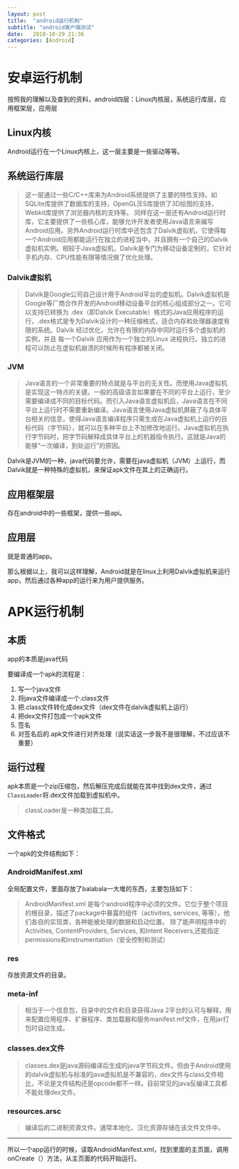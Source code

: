 ```yaml
---
layout: post
title:  "android运行机制"
subtitle: "android客户端测试"
date:   2018-10-29 21:36
categories: [Android]
---
```


# 安卓运行机制

按照我的理解以及查到的资料，android四层：Linux内核层，系统运行库层，应用框架层，应用层

## Linux内核

Android运行在一个Linux内核上，这一层主要是一些驱动等等。

## 系统运行库层

>这一层通过一些C/C++库来为Android系统提供了主要的特性支持。如SQLite库提供了数据库的支持，OpenGL|ES库提供了3D绘图的支持，Webkit库提供了浏览器内核的支持等。
>同样在这一层还有Android运行时库，它主要提供了一些核心库，能够允许开发者使用Java语言来编写Android应用。另外Android运行时库中还包含了Dalvik虚拟机，它使得每一个Android应用都能运行在独立的进程当中，并且拥有一个自己的Dalvik虚拟机实例。相较于Java虚拟机，Dalvik是专门为移动设备定制的，它针对手机内存、CPU性能有限等情况做了优化处理。


### Dalvik虚拟机

> Dalvik是Google公司自己设计用于Android平台的虚拟机。Dalvik虚拟机是Google等厂商合作开发的Android移动设备平台的核心组成部分之一。它可以支持已转换为 .dex（即Dalvik Executable）格式的Java应用程序的运行，.dex格式是专为Dalvik设计的一种压缩格式，适合内存和处理器速度有限的系统。Dalvik 经过优化，允许在有限的内存中同时运行多个虚拟机的实例，并且 每一个Dalvik 应用作为一个独立的Linux 进程执行。独立的进程可以防止在虚拟机崩溃的时候所有程序都被关闭。

### JVM

>Java语言的一个非常重要的特点就是与平台的无关性。而使用Java虚拟机是实现这一特点的关键。一般的高级语言如果要在不同的平台上运行，至少需要编译成不同的目标代码。而引入Java语言虚拟机后，Java语言在不同平台上运行时不需要重新编译。Java语言使用Java虚拟机屏蔽了与具体平台相关的信息，使得Java语言编译程序只需生成在Java虚拟机上运行的目标代码（字节码），就可以在多种平台上不加修改地运行。Java虚拟机在执行字节码时，把字节码解释成具体平台上的机器指令执行。这就是Java的能够“一次编译，到处运行”的原因。

Dalvik是JVM的一种，java代码要允许，需要在java虚拟机（JVM）上运行，而Dalvik就是一种特殊的虚拟机，来保证apk文件在其上的正确运行。

## 应用框架层

存在android中的一些框架，提供一些api。

##  应用层

就是普通的app。

那么根据以上，我可以这样理解，Android就是在linux上利用Dalvik虚拟机来运行app，然后通过各种app的运行来为用户提供服务。


# APK运行机制

## 本质

app的本质是java代码

要编译成一个apk的流程是：

1. 写一个java文件
2. 将java文件编译成一个.class文件
3. 把.class文件转化成dex文件（dex文件在dalvik虚拟机上运行）
4. 把dex文件打包成一个apk文件
5. 签名
6. 对签名后的.apk文件进行对齐处理（说实话这一步我不是很理解，不过应该不重要）

## 运行过程

 apk本质是一个zip压缩包，然后解压完成后就能在其中找到dex文件，通过`ClassLoader`将.dex文件加载到虚拟机中。

> classLoader是一种类加载工具。

## 文件格式

一个apk的文件结构如下：

###  AndroidManifest.xml

全局配置文件，里面存放了balabala一大堆的东西，主要包括如下： 

> AndroidManifest.xml 是每个android程序中必须的文件。它位于整个项目的根目录，描述了package中暴露的组件（activities, services, 等等），他们各自的实现类，各种能被处理的数据和启动位置。 除了能声明程序中的Activities, ContentProviders, Services, 和Intent Receivers,还能指定permissions和instrumentation（安全控制和测试）

### res

存放资源文件的目录。

### meta-inf

> 相当于一个信息包，目录中的文件和目录获得Java 2平台的认可与解释，用来配置应用程序、扩展程序、类加载器和服务manifest.mf文件，在用jar打包时自动生成。

### classes.dex文件

>  classes.dex是java源码编译后生成的java字节码文件。但由于Android使用的dalvik虚拟机与标准的java虚拟机是不兼容的，dex文件与class文件相比，不论是文件结构还是opcode都不一样。目前常见的java反编译工具都不能处理dex文件。

### resources.arsc

> 编译后的二进制资源文件。通常本地化、汉化资源存储在该文件文件中。

---

所以一个app运行的时候，读取AndroidManifest.xml，找到里面的主页面，调用onCreate（）方法，从主页面的代码开始运行。
